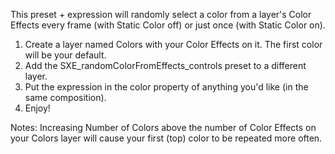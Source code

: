 This preset + expression will randomly select a color from a layer's Color Effects every frame (with Static Color off) or just once (with Static Color on).

1. Create a layer named Colors with your Color Effects on it. The first color will be your default.
2. Add the SXE_randomColorFromEffects_controls preset to a different layer.
3. Put the expression in the color property of anything you'd like (in the same composition).
4. Enjoy!

Notes:
Increasing Number of Colors above the number of Color Effects on your Colors layer will cause your first (top) color to be repeated more often.

